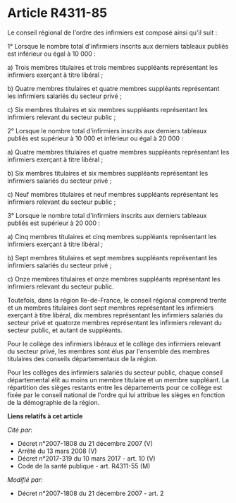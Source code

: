 # Article R4311-85

Le conseil régional de l'ordre des infirmiers est composé ainsi qu'il suit : 

1° Lorsque le nombre total d'infirmiers inscrits aux derniers tableaux publiés est inférieur ou égal à 10 000 : 

a) Trois membres titulaires et trois membres suppléants représentant les infirmiers exerçant à titre libéral ; 

b) Quatre membres titulaires et quatre membres suppléants représentant les infirmiers salariés du secteur privé ; 

c) Six membres titulaires et six membres suppléants représentant les infirmiers relevant du secteur public ; 

2° Lorsque le nombre total d'infirmiers inscrits aux derniers tableaux publiés est supérieur à 10 000 et inférieur ou égal à
20 000 : 

a) Quatre membres titulaires et quatre membres suppléants représentant les infirmiers exerçant à titre libéral ; 

b) Six membres titulaires et six membres suppléants représentant les infirmiers salariés du secteur privé ; 

c) Neuf membres titulaires et neuf membres suppléants représentant les infirmiers relevant du secteur public ; 

3° Lorsque le nombre total d'infirmiers inscrits aux derniers tableaux publiés est supérieur à 20 000 : 

a) Cinq membres titulaires et cinq membres suppléants représentant les infirmiers exerçant à titre libéral ; 

b) Sept membres titulaires et sept membres suppléants représentant les infirmiers salariés du secteur privé ; 

c) Onze membres titulaires et onze membres suppléants représentant les infirmiers relevant du secteur public. 

Toutefois, dans la région Ile-de-France, le conseil régional comprend trente et un membres titulaires dont sept membres
représentant les infirmiers exerçant à titre libéral, dix membres représentant les infirmiers salariés du secteur privé et
quatorze membres représentant les infirmiers relevant du secteur public, et autant de suppléants.

Pour le collège des infirmiers libéraux et le collège des infirmiers relevant du secteur privé, les membres sont élus par
l'ensemble des membres titulaires des conseils départementaux de la région. 

Pour les collèges des infirmiers salariés du secteur public, chaque conseil départemental élit au moins un membre titulaire
et un membre suppléant. La répartition des sièges restants entre les départements pour ce collège est fixée par le conseil
national de l'ordre qui lui attribue les sièges en fonction de la démographie de la région.

**Liens relatifs à cet article**

_Cité par_:

  - Décret n°2007-1808 du 21 décembre 2007 (V)
  - Arrêté du 13 mars 2008 (V)
  - Décret n°2017-319 du 10 mars 2017 - art. 10 (V)
  - Code de la santé publique - art. R4311-55 (M)

_Modifié par_:

  - Décret n°2007-1808 du 21 décembre 2007 - art. 2
